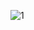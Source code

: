 
![1](https://github.com/Leo1111122222/Flutter-News-APP-US24/assets/132480062/e8b939ed-62b9-44fc-80f8-658205a895bb)
